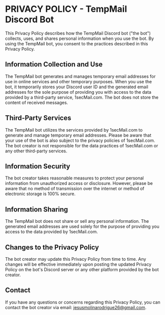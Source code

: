 # PRIVACY POLICY - TempMail Discord Bot

This Privacy Policy describes how the TempMail Discord bot ("the bot") collects, uses, and shares personal information when you use the bot. By using the TempMail bot, you consent to the practices described in this Privacy Policy.

## Information Collection and Use

The TempMail bot generates and manages temporary email addresses for use in online services and other temporary purposes. When you use the bot, it temporarily stores your Discord user ID and the generated email addresses for the sole purpose of providing you with access to the data provided by a third-party service, 1secMail.com. The bot does not store the content of received messages.

## Third-Party Services

The TempMail bot utilizes the services provided by 1secMail.com to generate and manage temporary email addresses. Please be aware that your use of the bot is also subject to the privacy policies of 1secMail.com. The bot creator is not responsible for the data practices of 1secMail.com or any other third-party services.

## Information Security

The bot creator takes reasonable measures to protect your personal information from unauthorized access or disclosure. However, please be aware that no method of transmission over the internet or method of electronic storage is 100% secure.

## Information Sharing

The TempMail bot does not share or sell any personal information. The generated email addresses are used solely for the purpose of providing you access to the data provided by 1secMail.com.

## Changes to the Privacy Policy

The bot creator may update this Privacy Policy from time to time. Any changes will be effective immediately upon posting the updated Privacy Policy on the bot's Discord server or any other platform provided by the bot creator.

## Contact

If you have any questions or concerns regarding this Privacy Policy, you can contact the bot creator via email: jesusmolinarodrigue26@gmail.com.
